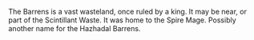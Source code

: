 The Barrens is a vast wasteland, once ruled by a king. It may be near, or part of the Scintillant Waste. It was home to the Spire Mage.
Possibly another name for the Hazhadal Barrens.
